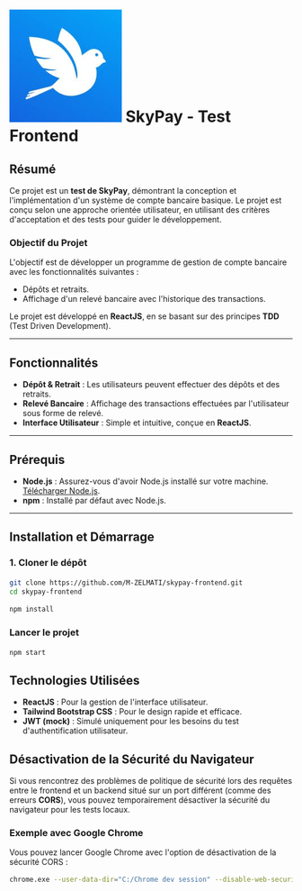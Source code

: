 # ![Logo SkyPay](./src/Assets/Logos/skypay.jpg) SkyPay - Test Frontend

## Résumé

Ce projet est un **test de SkyPay**, démontrant la conception et l'implémentation d'un système de compte bancaire basique. Le projet est conçu selon une approche orientée utilisateur, en utilisant des critères d'acceptation et des tests pour guider le développement.

### Objectif du Projet
L'objectif est de développer un programme de gestion de compte bancaire avec les fonctionnalités suivantes :
- Dépôts et retraits.
- Affichage d'un relevé bancaire avec l'historique des transactions.

Le projet est développé en **ReactJS**, en se basant sur des principes **TDD** (Test Driven Development).

---

## Fonctionnalités

- **Dépôt & Retrait** : Les utilisateurs peuvent effectuer des dépôts et des retraits.
- **Relevé Bancaire** : Affichage des transactions effectuées par l'utilisateur sous forme de relevé.
- **Interface Utilisateur** : Simple et intuitive, conçue en **ReactJS**.

---

## Prérequis

- **Node.js** : Assurez-vous d'avoir Node.js installé sur votre machine. [Télécharger Node.js](https://nodejs.org/).
- **npm** : Installé par défaut avec Node.js.

---

## Installation et Démarrage

### 1. Cloner le dépôt

```bash
git clone https://github.com/M-ZELMATI/skypay-frontend.git
cd skypay-frontend
```
```bash
npm install
```

### Lancer le projet
```bash
npm start
```
## Technologies Utilisées

- **ReactJS** : Pour la gestion de l'interface utilisateur.
- **Tailwind Bootstrap CSS** : Pour le design rapide et efficace.
- **JWT (mock)** : Simulé uniquement pour les besoins du test d'authentification utilisateur.


## Désactivation de la Sécurité du Navigateur

Si vous rencontrez des problèmes de politique de sécurité lors des requêtes entre le frontend et un backend situé sur un port différent (comme des erreurs **CORS**), vous pouvez temporairement désactiver la sécurité du navigateur pour les tests locaux.

### Exemple avec Google Chrome

Vous pouvez lancer Google Chrome avec l'option de désactivation de la sécurité CORS :

```bash
chrome.exe --user-data-dir="C:/Chrome dev session" --disable-web-security
```
